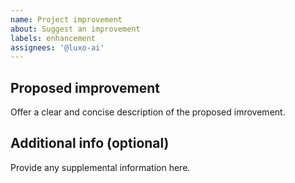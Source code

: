 ```yaml
---
name: Project improvement
about: Suggest an improvement
labels: enhancement
assignees: '@luxo-ai'
---
```


## Proposed improvement

Offer a clear and concise description of the proposed imrovement.

## Additional info (optional)

Provide any supplemental information here.
